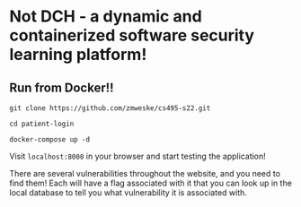 # Not DCH - a dynamic and containerized software security learning platform!

## Run from Docker!!
`git clone https://github.com/zmweske/cs495-s22.git`

`cd patient-login`

`docker-compose up -d`

Visit `localhost:8000` in your browser and start testing the application!

There are several vulnerabilities throughout the website, and you need to find them! Each will have a flag associated with it that you can look up in the local database to tell you what vulnerability it is associated with. 